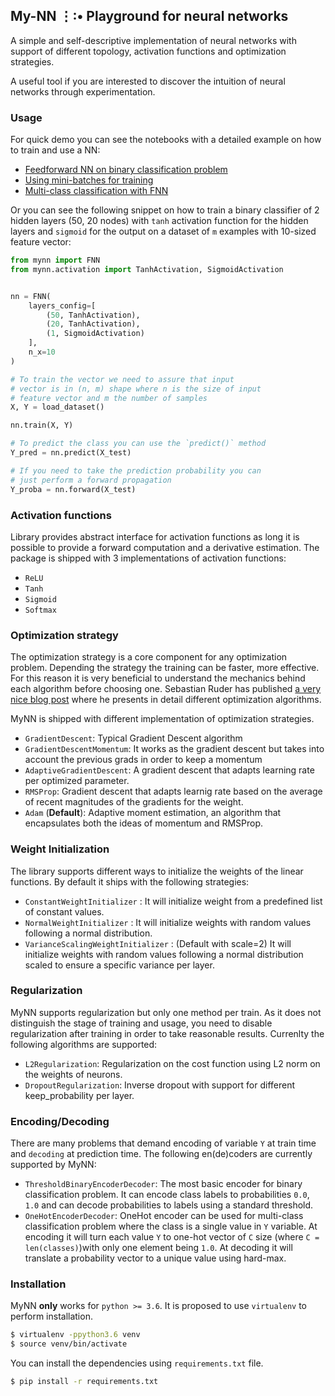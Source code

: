 ## My-NN  ⋮∶• Playground for neural networks

A simple and self-descriptive implementation of neural networks with support
of different topology, activation functions and optimization strategies. 

A useful tool if you are interested to discover the intuition of neural networks through experimentation.

### Usage

For quick demo you can see the notebooks with a detailed example on how to train and use a NN:
 * [Feedforward NN on binary classification problem](docs/FNN_on_binary_classification_of_a_flower.ipynb)
 * [Using mini-batches for training](docs/FNN_hyper_optimization_minibatches.ipynb)
 * [Multi-class classification with FNN](docs/FNN_multi_class.ipynb)

Or you can see the following snippet on how to train a binary classifier of 2 hidden layers (50, 20 nodes) with `tanh` 
activation function for the hidden layers and `sigmoid` for the output on a dataset
of `m` examples with 10-sized feature vector:

```python
from mynn import FNN
from mynn.activation import TanhActivation, SigmoidActivation


nn = FNN(
    layers_config=[
        (50, TanhActivation),
        (20, TanhActivation),
        (1, SigmoidActivation)
    ],
    n_x=10
)

# To train the vector we need to assure that input
# vector is in (n, m) shape where n is the size of input
# feature vector and m the number of samples
X, Y = load_dataset()

nn.train(X, Y)

# To predict the class you can use the `predict()` method
Y_pred = nn.predict(X_test)

# If you need to take the prediction probability you can
# just perform a forward propagation
Y_proba = nn.forward(X_test)
```

### Activation functions

Library provides abstract interface for activation functions as long it is possible to provide a forward computation 
and a derivative estimation. The package is shipped with 3 implementations of activation functions:

* `ReLU`
* `Tanh`
* `Sigmoid`
* `Softmax`

### Optimization strategy
The optimization strategy is a core component for any optimization problem. Depending the strategy
the training can be faster, more effective. For this reason it is very beneficial to understand the mechanics behind
each algorithm before choosing one. Sebastian Ruder has published [a very nice blog post](http://ruder.io/optimizing-gradient-descent/index.html#gradientdescentoptimizationalgorithms)
where he presents in detail different optimization algorithms.

MyNN is shipped with different implementation of optimization strategies.

* `GradientDescent`: Typical Gradient Descent algorithm
* `GradientDescentMomentum`: It works as the gradient descent but takes
into account the previous grads in order to keep a momentum
* `AdaptiveGradientDescent`: A gradient descent that adapts learning rate per
optimized parameter. 
* `RMSProp`: Gradient descent that adapts learnig rate based on the average of recent magnitudes of the gradients for 
the weight.
* `Adam` (**Default**): Adaptive moment estimation, an algorithm that encapsulates both the ideas
of momentum and RMSProp.

### Weight Initialization

The library supports different ways to initialize the weights of the linear functions. By
default it ships with the following strategies:
* `ConstantWeightInitializer` : It will initialize weight from a predefined list of constant values.
* `NormalWeightInitializer` : It will initialize weights with random values following a normal distribution.
* `VarianceScalingWeightInitializer` : (Default with scale=2) It will initialize weights with random values following a 
normal distribution scaled to ensure a specific variance per layer.


### Regularization
MyNN supports regularization but only one method per train. As it does not distinguish
the stage of training and usage, you need to disable regularization after training
in order to take reasonable results. Currenlty the following algorithms
are supported:
* `L2Regularization`: Regularization on the cost function using L2 norm on the weights of neurons.
* `DropoutRegularization`: Inverse dropout with support for different keep_probability per layer.

### Encoding/Decoding
There are many problems that demand encoding of variable `Y` at train time and `decoding` at prediction time.
The following en(de)coders are currently supported by MyNN:
* `ThresholdBinaryEncoderDecoder`: The most basic encoder for binary classification problem. It can encode
class labels to probabilities `0.0`, `1.0` and can decode probabilities to labels using a standard
threshold.
* `OneHotEncoderDecoder`: OneHot encoder can be used for multi-class classification problem where the
class is a single value in `Y` variable. At encoding it will turn each value `Y` to one-hot vector of `C` size
(where `C = len(classes)`)with only one element being `1.0`. At decoding it will translate a probability vector to a unique value using
hard-max.

### Installation
MyNN **only** works for `python >= 3.6`. It is proposed to use `virtualenv` to perform
installation.

```sh
$ virtualenv -ppython3.6 venv
$ source venv/bin/activate
```

You can install the dependencies using `requirements.txt` file.
```sh
$ pip install -r requirements.txt
```


